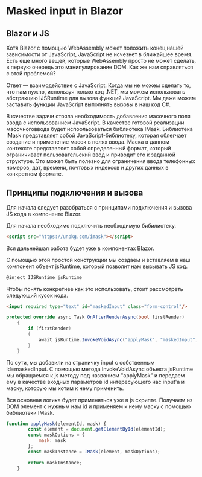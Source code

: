 # Masked input in Blazor
## Blazor и JS
Хотя Blazor с помощью  WebAssembly может положить конец нашей зависимости от JavaScript, JavaScript не исчезнет в ближайшее время. Есть еще много вещей, которые WebAssembly просто не может сделать, в первую очередь это манипулирование DOM. Как же нам справляться с этой проблемой?

Ответ — взаимодействие с JavaScript. Когда мы не можем сделать то, что нам нужно, используя только код .NET, мы можем использовать абстракцию IJSRuntime для вызова функций JavaScript. Мы даже можем заставить функции JavaScript выполнять вызовы в наш код C#.

В качестве задачи стояла необходимость добавления масочного поля ввода с использованием JavaScript. В качестве готовой реализации масочноговвода будет испоользоваться библиотека IMask. Библиотека IMask представляет собой JavaScript-библиотеку, которая облегчает создание и применение масок в полях ввода. Маска в данном контексте представляет собой определенный формат, который ограничивает пользовательский ввод и приводит его к заданной структуре. Это может быть полезно для ограничения ввода телефонных номеров, дат, времени, почтовых индексов и других данных в конкретном формате.
## Принципы подключения и вызова
Для начала следует разобраться с принципами подключения и вызова JS кода в компоненте Blazor.

Для начала необходимо подключить необходимую бибилиотеку.
```html
<script src="https://unpkg.com/imask"></script>
```
Вся дальнейшая работа будет уже в компонентах Blazor.

С помощью этой простой конструкции мы создаем и вставляем в наш компонент объект jsRuntime, который позволит нам вызывать JS код.
```csharp
@inject IJSRuntime jsRuntime
```

Чтобы понять конкретнее как это использовать, стоит рассмотреть следующий кусок кода.
```html
<input required type="text" id="maskedInput" class="form-control"/>
```
```csharp
protected override async Task OnAfterRenderAsync(bool firstRender)
    {
        if (firstRender)
        {
            await jsRuntime.InvokeVoidAsync("applyMask", "maskedInput", "+{7}(000)000-00-00");
        }
    }
```
По сути, мы добавили на страничку input с собственным id=maskedInput. С помощью метода InvokeVoidAsync объекта jsRuntime мы обращаемся к js методу под названием "applyMask" и передаем ему в качестве входных параметров id интересующего нас input'a и маску, которую мы хотим к нему применить.

Вся основная логика будет применяться уже в js скрипте. Получаем из DOM элемент с нужным нам id и применяем к нему маску с помощью библиотеки IMask.
```javascript
function applyMask(elementId, mask) {
        const element = document.getElementById(elementId);
        const maskOptions = {
            mask: mask
        };
        const maskInstance = IMask(element, maskOptions);

        return maskInstance;
    }
```
